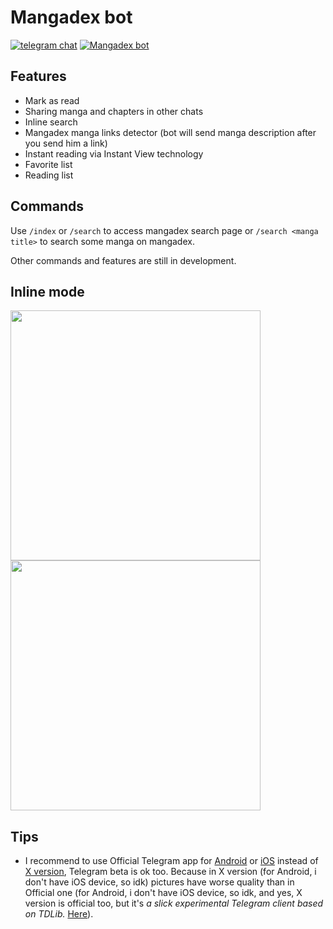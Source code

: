 # Mangadex bot

[![telegram chat](https://img.shields.io/badge/telegram-chat-blue.svg)](https://t.me/joinchat/C3fG501tOFdVUSaOqxDigA) [![Mangadex bot](https://img.shields.io/badge/mangadex-bot-blue.svg)](https://t.me/mymanga_bot)

## Features

- Mark as read
- Sharing manga and chapters in other chats
- Inline search
- Mangadex manga links detector (bot will send manga description after you send him a link)
- Instant reading via Instant View technology
- Favorite list
- Reading list

## Commands

Use `/index` or `/search` to access mangadex search page or `/search <manga title>` to search some manga on mangadex.  

Other commands and features are still in development.  

## Inline mode

<img src="https://i.imgur.com/5i5LiOs.png" height="400"><img src="https://i.imgur.com/UC5Dfg9.png" height="400">

## Tips

- I recommend to use Official Telegram app for [Android](https://telegram.org/dl/android) or [iOS](https://telegram.org/dl/ios) instead of [X version](https://play.google.com/store/apps/details?id=org.thunderdog.challegram&hl=en), Telegram beta is ok too. Because in X version (for Android, i don't have iOS device, so idk) pictures have worse quality than in Official one (for Android, i don't have iOS device, so idk, and yes, X version is official too, but it's _a slick experimental Telegram client based on TDLib._ [Here](https://telegram.org/apps#telegram-database-library-tdlib)).